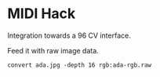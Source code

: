 
# MIDI Hack

Integration towards a 96 CV interface.

Feed it with raw image data.

    convert ada.jpg -depth 16 rgb:ada-rgb.raw 

